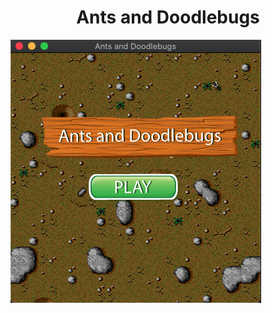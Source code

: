 <h1 align="center">
  Ants and Doodlebugs
</h1>
<p align="center"></p>

![demo](https://raw.githubusercontent.com/ludmylaalmeida/ants-and-doodlebugs/master/screen.png)



